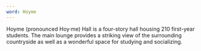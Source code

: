 ```yaml
---
word: Hoyme
---
```


Hoyme (pronounced Hoy·me) Hall is a four-story hall housing 210 first-year students. The main lounge provides a striking view of the surrounding countryside as well as a wonderful space for studying and socializing.
